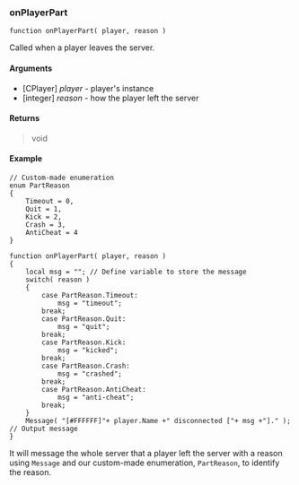 ### onPlayerPart
```Squirrel
function onPlayerPart( player, reason )
```

Called when a player leaves the server.

#### Arguments

- [CPlayer] *player* - player's instance
- [integer] *reason* - how the player left the server

#### Returns

> void

#### Example
```Squirrel
// Custom-made enumeration
enum PartReason
{
    Timeout = 0,
    Quit = 1,
    Kick = 2,
    Crash = 3,
    AntiCheat = 4
}

function onPlayerPart( player, reason )
{
    local msg = ""; // Define variable to store the message
    switch( reason )
    {
        case PartReason.Timeout:
            msg = "timeout";
        break;
        case PartReason.Quit:
            msg = "quit";
        break;
        case PartReason.Kick:
            msg = "kicked";
        break;
        case PartReason.Crash:
            msg = "crashed";
        break;
        case PartReason.AntiCheat:
            msg = "anti-cheat";
        break;
    }
    Message( "[#FFFFFF]"+ player.Name +" disconnected ["+ msg +"]." ); // Output message
}
```

It will message the whole server that a player left the server with a reason using `Message` and our custom-made enumeration, `PartReason`, to identify the reason.
